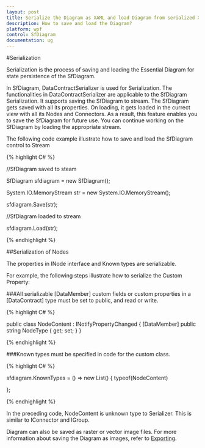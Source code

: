 ```yaml
---
layout: post
title: Serialize the Diagram as XAML and load Diagram from serialized XAML.
description: How to save and load the Diagram?
platform: wpf
control: SfDiagram
documentation: ug
---
```


#Serialization

Serialization is the process of saving and loading the Essential Diagram for state persistence of the SfDiagram.

In SfDiagram, DataContractSerializer is used for Serialization. The functionalities in DataContractSerializer are applicable to the SfDiagram Serialization. It supports saving the SfDiagram to stream. The SfDiagram gets saved with all its properties. On loading, it gets loaded in the currect view with all its Nodes and Connectors. As a result, this feature enables you to save the SfDiagram for future use. You can continue working on the SfDiagram by loading the appropriate stream.

The following code example illustrate how to save and load the SfDiagram control to Stream

{% highlight C# %}

//SfDiagram saved to steam

SfDiagram sfdiagram = new SfDiagram();

System.IO.MemoryStream str = new System.IO.MemoryStream();

sfdiagram.Save(str);

//SfDiagram loaded to stream

sfdiagram.Load(str);

{% endhighlight %}

##Serialization of Nodes

The properties in INode interface and Known types are serializable.

For example, the following steps illustrate how to serialize the Custom Property:

###All serializable [DataMember] custom fields or custom properties in a [DataContract] type must be set to public, and read or write.

{% highlight C# %}

public class NodeContent : INotifyPropertyChanged
{
	[DataMember]
       public string NodeType
       {
		get;
		set;
	}
}

{% endhighlight %}

###Known types must be specified in code for the custom class.

{% highlight C# %}

sfdiagram.KnownTypes = () => new List<Type>()
{
	typeof(NodeContent)

};

{% endhighlight %}

In the preceding code, NodeContent is unknown type to Serializer. This is similar to IConnector and IGroup.

Diagram can also be saved as raster or vector image files. For more information about saving the Diagram as images, refer to [Exporting](/wpf/sfdiagram/Exporting "Exporting").